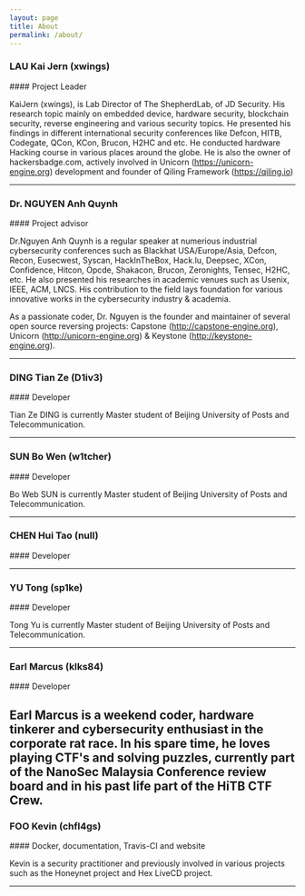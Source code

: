```yaml
---
layout: page
title: About
permalink: /about/
---
```


<h3>LAU Kai Jern (xwings)</h3>
#### Project Leader

KaiJern (xwings), is Lab Director of The ShepherdLab, of JD Security. His research topic mainly on embedded device, hardware security, blockchain security, reverse engineering and various security topics. He presented his findings in different international security conferences like Defcon, HITB, Codegate, QCon, KCon, Brucon, H2HC and etc. He conducted hardware Hacking course in various places around the globe. He is also the owner of hackersbadge.com, actively involved in Unicorn (https://unicorn-engine.org) development and founder of Qiling Framework (https://qiling.io)

---

<h3>Dr. NGUYEN Anh Quynh</h3>
#### Project advisor

Dr.Nguyen Anh Quynh is a regular speaker at numerious industrial cybersecurity conferences such as Blackhat USA/Europe/Asia, Defcon, Recon, Eusecwest, Syscan, HackInTheBox, Hack.lu, Deepsec, XCon, Confidence, Hitcon, Opcde, Shakacon, Brucon, Zeronights, Tensec, H2HC, etc. He also presented his researches in academic venues such as Usenix, IEEE, ACM, LNCS. His contribution to the field lays foundation for various innovative works in the cybersecurity industry & academia.

As a passionate coder, Dr. Nguyen is the founder and maintainer of several open source reversing projects: Capstone (http://capstone-engine.org), Unicorn (http://unicorn-engine.org) & Keystone (http://keystone-engine.org).

---

<h3>DING Tian Ze (D1iv3)</h3>
#### Developer

Tian Ze DING is currently Master student of Beijing University of Posts and Telecommunication.

---


<h3>SUN Bo Wen (w1tcher)</h3>
#### Developer

Bo Web SUN is currently Master student of Beijing University of Posts and Telecommunication.

---


<h3>CHEN Hui Tao (null)</h3>
#### Developer

---


<h3>YU Tong (sp1ke)</h3>
#### Developer

Tong Yu is currently Master student of Beijing University of Posts and Telecommunication.

---


<h3>Earl Marcus (klks84)</h3>
#### Developer

Earl Marcus is a weekend coder, hardware tinkerer and cybersecurity enthusiast in the corporate rat race. In his spare time, he loves playing CTF's and solving puzzles, currently part of the NanoSec Malaysia Conference review board and in his past life part of the HiTB CTF Crew.
---
<h3>FOO Kevin (chfl4gs)</h3>
#### Docker, documentation, Travis-CI and website

Kevin is a security practitioner and previously involved in various projects such as the Honeynet project and Hex LiveCD project.

---
